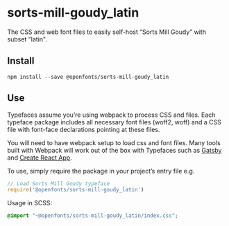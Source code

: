 
# sorts-mill-goudy_latin

The CSS and web font files to easily self-host “Sorts Mill Goudy” with subset "latin".

## Install

`npm install --save @openfonts/sorts-mill-goudy_latin`

## Use

Typefaces assume you’re using webpack to process CSS and files. Each typeface
package includes all necessary font files (woff2, woff) and a CSS file with
font-face declarations pointing at these files.

You will need to have webpack setup to load css and font files. Many tools built
with Webpack will work out of the box with Typefaces such as [Gatsby](https://github.com/gatsbyjs/gatsby)
and [Create React App](https://github.com/facebookincubator/create-react-app).

To use, simply require the package in your project’s entry file e.g.

```javascript
// Load Sorts Mill Goudy typeface
require('@openfonts/sorts-mill-goudy_latin')
```

Usage in SCSS:
```scss
@import "~@openfonts/sorts-mill-goudy_latin/index.css";
```
